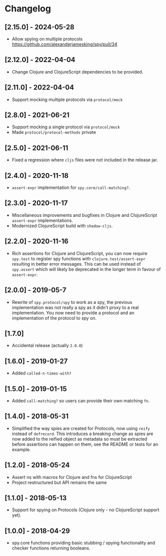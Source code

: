 # Changelog

## [2.15.0] - 2024-05-28
- Allow spying on multiple protocols https://github.com/alexanderjamesking/spy/pull/34
  
## [2.12.0] - 2022-04-04
- Change Clojure and ClojureScript dependencies to be provided.

## [2.11.0] - 2022-04-04
- Support mocking multiple protocols via `protocol/mock`

## [2.8.0] - 2021-06-21
- Support mocking a single protocol via `protocol/mock`
- Made `protocol/protocol-methods` private

## [2.5.0] - 2021-06-11
- Fixed a regression where `cljs` files were not included in the release jar.

## [2.4.0] - 2020-11-18
- `assert-expr` implementation for `spy.core/call-matching?`.

## [2.3.0] - 2020-11-17
- Miscellaneous improvements and bugfixes in Clojure and ClojureScript `assert-expr` implementations.
- Modernized ClojureScript build with `shadow-cljs`.

## [2.2.0] - 2020-11-16
- Rich assertions for Clojure and ClojureScript, you can now require `spy.test` to register spy functions with `clojure.test/assert-expr` resulting in better error messages. This can be used instead of `spy.assert` which will likely be deprecated in the longer term in favour of `assert-expr`.

## [2.0.0] - 2019-05-7
- Rewrite of `spy.protocol/spy` to work as a spy, the previous implementation was not really a spy as it didn't proxy to a real implementation. You now need to provide a protocol and an implementation of the protocol to spy on.

## [1.7.0]
- Accidental release (actually `2.0.0`)

## [1.6.0] - 2019-01-27
- Added `called-n-times-with?`

## [1.5.0] - 2019-01-15
- Added `call-matching?` so users can provide their own matching `fn`.

## [1.4.0] - 2018-05-31
- Simplified the way spies are created for Protocols, now using `reify` instead of `defrecord`. This introduces a breaking change as spies are now added to the reified object as metadata so must be extracted before assertions can happen on them, see the README or tests for an example.

## [1.2.0] - 2018-05-24
- Assert ns with macros for Clojure and fns for ClojureScript
- Project restructured but API remains the same

## [1.1.0] - 2018-05-13
- Support for spying on Protocols (Clojure only - no ClojureScript support yet).

## [1.0.0] - 2018-04-29
- spy.core functions providing basic stubbing / spying functionality and checker functions returning booleans.

